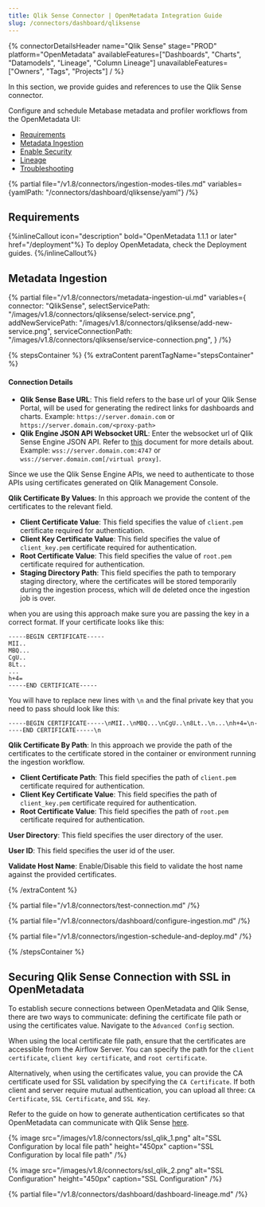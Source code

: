 ```yaml
---
title: Qlik Sense Connector | OpenMetadata Integration Guide
slug: /connectors/dashboard/qliksense
---
```


{% connectorDetailsHeader
  name="Qlik Sense"
  stage="PROD"
  platform="OpenMetadata"
  availableFeatures=["Dashboards", "Charts", "Datamodels", "Lineage", "Column Lineage"]
  unavailableFeatures=["Owners", "Tags", "Projects"]
/ %}

In this section, we provide guides and references to use the Qlik Sense connector.

Configure and schedule Metabase metadata and profiler workflows from the OpenMetadata UI:

- [Requirements](#requirements)
- [Metadata Ingestion](#metadata-ingestion)
- [Enable Security](#securing-qlik-sense-connection-with-ssl-in-openmetadata)
- [Lineage](#lineage)
- [Troubleshooting](/connectors/dashboard/qliksense/troubleshooting)

{% partial file="/v1.8/connectors/ingestion-modes-tiles.md" variables={yamlPath: "/connectors/dashboard/qliksense/yaml"} /%}

## Requirements

{%inlineCallout icon="description" bold="OpenMetadata 1.1.1 or later" href="/deployment"%}
To deploy OpenMetadata, check the Deployment guides.
{%/inlineCallout%}

## Metadata Ingestion

{% partial 
  file="/v1.8/connectors/metadata-ingestion-ui.md" 
  variables={
    connector: "QlikSense", 
    selectServicePath: "/images/v1.8/connectors/qliksense/select-service.png",
    addNewServicePath: "/images/v1.8/connectors/qliksense/add-new-service.png",
    serviceConnectionPath: "/images/v1.8/connectors/qliksense/service-connection.png",
} 
/%}

{% stepsContainer %}
{% extraContent parentTagName="stepsContainer" %}

#### Connection Details

- **Qlik Sense Base URL**: This field refers to the base url of your Qlik Sense Portal, will be used for generating the redirect links for dashboards and charts. Example: `https://server.domain.com` or `https://server.domain.com/<proxy-path>`
- **Qlik Engine JSON API Websocket URL**: Enter the websocket url of Qlik Sense Engine JSON API. Refer to [this](https://help.qlik.com/en-US/sense-developer/May2023/Subsystems/EngineAPI/Content/Sense_EngineAPI/GettingStarted/connecting-to-engine-api.htm) document for more details about. Example: `wss://server.domain.com:4747` or `wss://server.domain.com[/virtual proxy]`.

Since we use the Qlik Sense Engine APIs, we need to authenticate to those APIs using certificates generated on Qlik Management Console.

**Qlik Certificate By Values**: In this approach we provide the content of the certificates to the relevant field.
 - **Client Certificate Value**: This field specifies the value of `client.pem` certificate required for authentication.
 - **Client Key Certificate Value**: This field specifies the value of `client_key.pem` certificate required for authentication.
 - **Root Certificate Value**: This field specifies the value of `root.pem` certificate required for authentication.
 - **Staging Directory Path**: This field specifies the path to temporary staging directory, where the certificates will be stored temporarily during the ingestion process, which will de deleted once the ingestion job is over. 

when you are using this approach make sure you are passing the key in a correct format. If your certificate looks like this:

```
-----BEGIN CERTIFICATE-----
MII..
MBQ...
CgU..
8Lt..
...
h+4=
-----END CERTIFICATE-----
```

You will have to replace new lines with `\n` and the final private key that you need to pass should look like this:

```
-----BEGIN CERTIFICATE-----\nMII..\nMBQ...\nCgU..\n8Lt..\n...\nh+4=\n-----END CERTIFICATE-----\n
```

**Qlik Certificate By Path**: In this approach we provide the path of the certificates to the certificate stored in the container or environment running the ingestion workflow.
 - **Client Certificate Path**: This field specifies the path of `client.pem` certificate required for authentication. 
 - **Client Key Certificate Value**: This field specifies the path of `client_key.pem` certificate required for authentication. 
 - **Root Certificate Value**: This field specifies the path of `root.pem` certificate required for authentication. 

**User Directory**: This field specifies the user directory of the user.

**User ID**: This field specifies the user id of the user.

**Validate Host Name**: Enable/Disable this field to validate the host name against the provided certificates.

{% /extraContent %}

{% partial file="/v1.8/connectors/test-connection.md" /%}

{% partial file="/v1.8/connectors/dashboard/configure-ingestion.md" /%}

{% partial file="/v1.8/connectors/ingestion-schedule-and-deploy.md" /%}

{% /stepsContainer %}

## Securing Qlik Sense Connection with SSL in OpenMetadata

To establish secure connections between OpenMetadata and Qlik Sense, there are two ways to communicate: defining the certificate file path or using the certificates value. Navigate to the `Advanced Config` section. 

When using the local certificate file path, ensure that the certificates are accessible from the Airflow Server. You can specify the path for the `client certificate`, `client key certificate`, and `root certificate`. 

Alternatively, when using the certificates value, you can provide the CA certificate used for SSL validation by specifying the `CA Certificate`. If both client and server require mutual authentication, you can upload all three: `CA Certificate`, `SSL Certificate`, and `SSL Key`. 

Refer to the guide on how to generate authentication certificates so that OpenMetadata can communicate with Qlik Sense [here](/connectors/dashboard/qliksense/certificates).


{% image
  src="/images/v1.8/connectors/ssl_qlik_1.png"
  alt="SSL Configuration by local file path"
  height="450px"
  caption="SSL Configuration by local file path" /%}

  {% image
  src="/images/v1.8/connectors/ssl_qlik_2.png"
  alt="SSL Configuration"
  height="450px"
  caption="SSL Configuration" /%}

{% partial file="/v1.8/connectors/dashboard/dashboard-lineage.md" /%}
